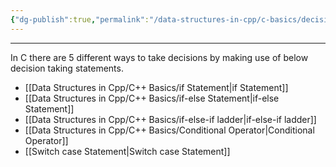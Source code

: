 ```yaml
---
{"dg-publish":true,"permalink":"/data-structures-in-cpp/c-basics/decision-taking-statements-in-c/"}
---
```


---
In C there are 5 different ways to take decisions by making use of below decision taking statements.

- [[Data Structures in Cpp/C++ Basics/if Statement\|if Statement]]
- [[Data Structures in Cpp/C++ Basics/if-else Statement\|if-else Statement]]
- [[Data Structures in Cpp/C++ Basics/if-else-if ladder\|if-else-if ladder]]
- [[Data Structures in Cpp/C++ Basics/Conditional Operator\|Conditional Operator]]
- [[Switch case Statement\|Switch case Statement]]